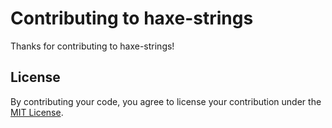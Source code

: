 # Contributing to haxe-strings

Thanks for contributing to haxe-strings!  

## License

By contributing your code, you agree to license your contribution under the [MIT License](LICENSE.txt).
